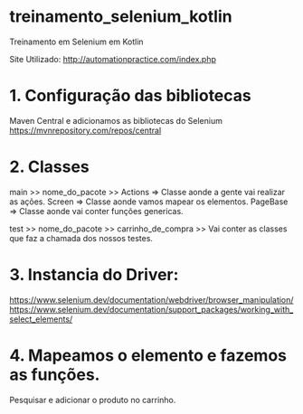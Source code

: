 # treinamento_selenium_kotlin
Treinamento em Selenium em Kotlin

Site Utilizado:
http://automationpractice.com/index.php

# 1. Configuração das bibliotecas
Maven Central e adicionamos as bibliotecas do Selenium
https://mvnrepository.com/repos/central

# 2. Classes
main >> nome_do_pacote >>
Actions => Classe aonde a gente vai realizar as ações.
Screen => Classe aonde vamos mapear os elementos.
PageBase => Classe aonde vai conter funções genericas.

test >> nome_do_pacote >> carrinho_de_compra >> Vai conter as classes que faz a chamada dos nossos testes.

# 3. Instancia do Driver:
https://www.selenium.dev/documentation/webdriver/browser_manipulation/
https://www.selenium.dev/documentation/support_packages/working_with_select_elements/

# 4. Mapeamos o elemento e fazemos as funções.

Pesquisar e adicionar o produto no carrinho.
